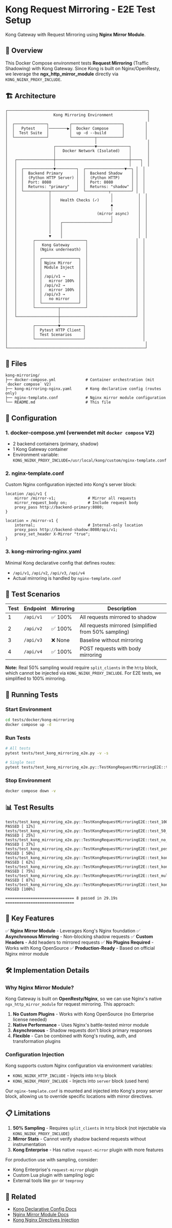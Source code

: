 # Kong Request Mirroring - E2E Test Setup

Kong Gateway with Request Mirroring using **Nginx Mirror Module**.

## 🎯 Overview

This Docker Compose environment tests **Request Mirroring** (Traffic Shadowing) with Kong Gateway. Since Kong is built on Nginx/OpenResty, we leverage the **ngx_http_mirror_module** directly via `KONG_NGINX_PROXY_INCLUDE`.

## 🏗️ Architecture

```
┌─────────────────────────────────────────────────────────────┐
│                    Kong Mirroring Environment               │
│                                                             │
│  ┌──────────────┐         ┌──────────────────────┐         │
│  │   Pytest     │────────▶│  Docker Compose      │         │
│  │  Test Suite  │         │  up -d --build       │         │
│  └──────────────┘         └──────────┬───────────┘         │
│                                      │                      │
│                    ┌─────────────────▼──────────────┐       │
│                    │   Docker Network (Isolated)    │       │
│                    │                                │       │
│   ┌────────────────┼────────────────────────────────┼────┐  │
│   │                │                                │    │  │
│   │  ┌─────────────▼─────────┐  ┌─────────────────▼──┐ │  │
│   │  │  Backend Primary      │  │  Backend Shadow    │ │  │
│   │  │  (Python HTTP Server) │  │  (Python HTTP)     │ │  │
│   │  │  Port: 8080           │  │  Port: 8080        │ │  │
│   │  │  Returns: "primary"   │  │  Returns: "shadow" │ │  │
│   │  └───────────┬───────────┘  └──────────┬─────────┘ │  │
│   │              │                          │           │  │
│   │              │    Health Checks (✓)     │           │  │
│   │              │                          ▲           │  │
│   │              │                          │           │  │
│   │              │                    (mirror async)    │  │
│   │              │                          │           │  │
│   │              │    ┌─────────────────────┘           │  │
│   │              │    │                                 │  │
│   │              │    │                                 │  │
│   │              ▼    │                                 │  │
│   │       ┌──────────────────────┐                     │  │
│   │       │   Kong Gateway       │                     │  │
│   │       │  (Nginx underneath)  │                     │  │
│   │       │                      │                     │  │
│   │       │  ┌────────────────┐  │                     │  │
│   │       │  │ Nginx Mirror   │  │                     │  │
│   │       │  │ Module Inject  │  │                     │  │
│   │       │  │                │  │                     │  │
│   │       │  │ /api/v1 →      │  │                     │  │
│   │       │  │   mirror 100%  │  │                     │  │
│   │       │  │ /api/v2 →      │  │                     │  │
│   │       │  │   mirror 100%  │  │                     │  │
│   │       │  │ /api/v3 →      │  │                     │  │
│   │       │  │   no mirror    │  │                     │  │
│   │       │  └────────────────┘  │                     │  │
│   │       └──────────┬───────────┘                     │  │
│   │                  │                                 │  │
│   └──────────────────┼─────────────────────────────────┘  │
│                      │                                    │
│           ┌──────────▼──────────┐                         │
│           │  Pytest HTTP Client │                         │
│           │  Test Scenarios     │                         │
│           └─────────────────────┘                         │
│                                                            │
└────────────────────────────────────────────────────────────┘
```

## 📂 Files

```
kong-mirroring/
├── docker-compose.yml             # Container orchestration (mit `docker compose` V2)
├── kong-mirroring-nginx.yaml      # Kong declarative config (routes only)
├── nginx-template.conf            # Nginx mirror module configuration
└── README.md                      # This file
```

## 🔧 Configuration

### 1. **docker-compose.yml** (verwendet mit `docker compose` V2)
- 2 backend containers (primary, shadow)
- 1 Kong Gateway container
- Environment variable: `KONG_NGINX_PROXY_INCLUDE=/usr/local/kong/custom/nginx-template.conf`

### 2. **nginx-template.conf**
Custom Nginx configuration injected into Kong's server block:

```nginx
location /api/v1 {
    mirror /mirror-v1;              # Mirror all requests
    mirror_request_body on;         # Include request body
    proxy_pass http://backend-primary:8080;
}

location = /mirror-v1 {
    internal;                       # Internal-only location
    proxy_pass http://backend-shadow:8080/api/v1;
    proxy_set_header X-Mirror "true";
}
```

### 3. **kong-mirroring-nginx.yaml**
Minimal Kong declarative config that defines routes:
- `/api/v1`, `/api/v2`, `/api/v3`, `/api/v4`
- Actual mirroring is handled by `nginx-template.conf`

## 🧪 Test Scenarios

| Test | Endpoint | Mirroring | Description |
|------|----------|-----------|-------------|
| 1 | `/api/v1` | ✅ 100% | All requests mirrored to shadow |
| 2 | `/api/v2` | ✅ 100% | All requests mirrored (simplified from 50% sampling) |
| 3 | `/api/v3` | ❌ None | Baseline without mirroring |
| 4 | `/api/v4` | ✅ 100% | POST requests with body mirroring |

**Note:** Real 50% sampling would require `split_clients` in the `http` block, which cannot be injected via `KONG_NGINX_PROXY_INCLUDE`. For E2E tests, we simplified to 100% mirroring.

## 🚀 Running Tests

### Start Environment
```bash
cd tests/docker/kong-mirroring
docker compose up -d
```

### Run Tests
```bash
# All tests
pytest tests/test_kong_mirroring_e2e.py -v -s

# Single test
pytest tests/test_kong_mirroring_e2e.py::TestKongRequestMirroringE2E::test_100_percent_mirroring -v -s
```

### Stop Environment
```bash
docker compose down -v
```

## 📊 Test Results

```
tests/test_kong_mirroring_e2e.py::TestKongRequestMirroringE2E::test_100_percent_mirroring PASSED [ 12%]
tests/test_kong_mirroring_e2e.py::TestKongRequestMirroringE2E::test_50_percent_mirroring_sampling PASSED [ 25%]
tests/test_kong_mirroring_e2e.py::TestKongRequestMirroringE2E::test_no_mirroring_baseline PASSED [ 37%]
tests/test_kong_mirroring_e2e.py::TestKongRequestMirroringE2E::test_post_request_mirroring PASSED [ 50%]
tests/test_kong_mirroring_e2e.py::TestKongRequestMirroringE2E::test_kong_admin_api_health PASSED [ 62%]
tests/test_kong_mirroring_e2e.py::TestKongRequestMirroringE2E::test_kong_nginx_mirror_config PASSED [ 75%]
tests/test_kong_mirroring_e2e.py::TestKongRequestMirroringE2E::test_multiple_concurrent_requests PASSED [ 87%]
tests/test_kong_mirroring_e2e.py::TestKongRequestMirroringE2E::test_kong_declarative_config_validation PASSED [100%]

============================== 8 passed in 29.19s ==============================
```

## 🔑 Key Features

✅ **Nginx Mirror Module** - Leverages Kong's Nginx foundation
✅ **Asynchronous Mirroring** - Non-blocking shadow requests
✅ **Custom Headers** - Add headers to mirrored requests
✅ **No Plugins Required** - Works with Kong OpenSource
✅ **Production-Ready** - Based on official Nginx mirror module

## 🛠️ Implementation Details

### Why Nginx Mirror Module?

Kong Gateway is built on **OpenResty/Nginx**, so we can use Nginx's native `ngx_http_mirror_module` for request mirroring. This approach:

1. **No Custom Plugins** - Works with Kong OpenSource (no Enterprise license needed)
2. **Native Performance** - Uses Nginx's battle-tested mirror module
3. **Asynchronous** - Shadow requests don't block primary responses
4. **Flexible** - Can be combined with Kong's routing, auth, and transformation plugins

### Configuration Injection

Kong supports custom Nginx configuration via environment variables:
- `KONG_NGINX_HTTP_INCLUDE` - Injects into `http` block
- `KONG_NGINX_PROXY_INCLUDE` - Injects into `server` block (used here)

Our `nginx-template.conf` is mounted and injected into Kong's proxy server block, allowing us to override specific locations with mirror directives.

## 📋 Limitations

1. **50% Sampling** - Requires `split_clients` in `http` block (not injectable via `KONG_NGINX_PROXY_INCLUDE`)
2. **Mirror Stats** - Cannot verify shadow backend requests without instrumentation
3. **Kong Enterprise** - Has native `request-mirror` plugin with more features

For production use with sampling, consider:
- Kong Enterprise's `request-mirror` plugin
- Custom Lua plugin with sampling logic
- External tools like `gor` or `teeproxy`

## 🔗 Related

- [Kong Declarative Config Docs](https://docs.konghq.com/gateway/latest/production/deployment-topologies/db-less-and-declarative-config/)
- [Nginx Mirror Module Docs](https://nginx.org/en/docs/http/ngx_http_mirror_module.html)
- [Kong Nginx Directives Injection](https://docs.konghq.com/gateway/latest/reference/configuration/#nginx-directives)
